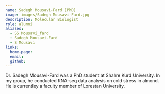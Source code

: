 ```yaml
---
name: Sadegh Mousavi-Fard (PhD)
image: images/Sadegh Mousavi-Fard.jpg
description: Molecular Biologist
role: alumni
aliases:
  - SS Mousavi_fard
  - Sadegh Mousavi-Fard
  - S Mousavi
links:
  home-page: 
  email: 
  github: 
---
```


Dr. Sadegh Mousavi-Fard was a PhD student at Shahre Kurd University. In my group, he conducted RNA-seq data analysis on cold stress in almond.
He is currentley a faculty member of Lorestan University. 
